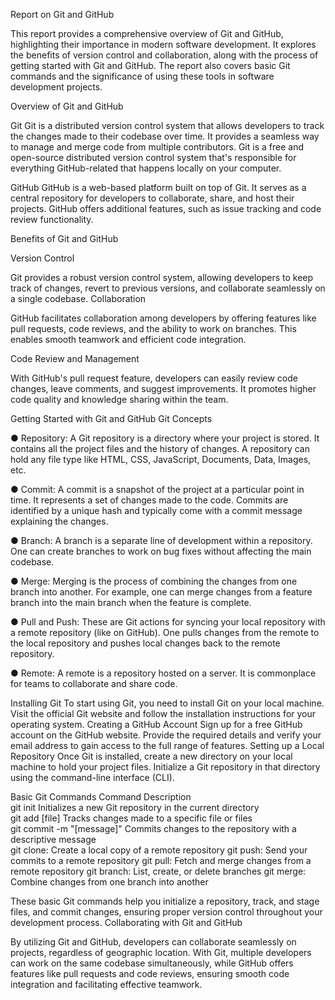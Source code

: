 Report on Git and GitHub

This report provides a comprehensive overview of Git and GitHub, highlighting their importance in modern software development. It explores the benefits of version control and collaboration, along with the process of getting started with Git and GitHub. The report also covers basic Git commands and the significance of using these tools in software development projects.

Overview of Git and GitHub

Git
Git is a distributed version control system that allows developers to track the changes made to their codebase over time. It provides a seamless way to manage and merge code from multiple contributors. Git is a free and open-source distributed version control system that's responsible for everything GitHub-related that happens locally on your computer.

GitHub
GitHub is a web-based platform built on top of Git. It serves as a central repository for developers to collaborate, share, and host their projects. GitHub offers additional features, such as issue tracking and code review functionality.

Benefits of Git and GitHub

Version Control

Git provides a robust version control system, allowing developers to keep track of changes, revert to previous versions, and collaborate seamlessly on a single codebase.
Collaboration

GitHub facilitates collaboration among developers by offering features like pull requests, code reviews, and the ability to work on branches. This enables smooth teamwork and efficient code integration.

Code Review and Management

With GitHub's pull request feature, developers can easily review code changes, leave comments, and suggest improvements. It promotes higher code quality and knowledge sharing within the team.

Getting Started with Git and GitHub
Git Concepts

● Repository: A Git repository is a directory where your project is stored. It contains all the project files and the history of changes. A repository can hold any file type like HTML, CSS, JavaScript, Documents, Data, Images, etc.

● Commit: A commit is a snapshot of the project at a particular point in time. It represents a set of changes made to the code. Commits are identified by a unique hash and typically come with a commit message explaining the changes.

● Branch: A branch is a separate line of development within a repository. One can create branches to work on bug fixes without affecting the main codebase.

● Merge: Merging is the process of combining the changes from one branch into another. For example, one can merge changes from a feature branch into the main branch when the feature is complete.

● Pull and Push: These are Git actions for syncing your local repository with a remote repository (like on GitHub). One pulls changes from the remote to the local repository and pushes local changes back to the remote repository.

● Remote: A remote is a repository hosted on a server. It is commonplace for teams to collaborate and share code.

Installing Git
To start using Git, you need to install Git on your local machine. Visit the official Git website and follow the installation instructions for your operating system.
Creating a GitHub Account
Sign up for a free GitHub account on the GitHub website. Provide the required details and verify your email address to gain access to the full range of features.
Setting up a Local Repository
Once Git is installed, create a new directory on your local machine to hold your project files. Initialize a Git repository in that directory using the command-line interface (CLI).

Basic Git Commands
Command	Description		
git init	Initializes a new Git repository in the current directory		
git add [file]	Tracks changes made to a specific file or files		
git commit -m "[message]"	Commits changes to the repository with a descriptive message		
git clone: Create a local copy of a remote repository
git push: Send your commits to a remote repository
git pull: Fetch and merge changes from a remote repository
git branch: List, create, or delete branches
git merge: Combine changes from one branch into another

These basic Git commands help you initialize a repository, track, and stage files, and commit changes, ensuring proper version control throughout your development process.
Collaborating with Git and GitHub

By utilizing Git and GitHub, developers can collaborate seamlessly on projects, regardless of geographic location. With Git, multiple developers can work on the same codebase simultaneously, while GitHub offers features like pull requests and code reviews, ensuring smooth code integration and facilitating effective teamwork.
